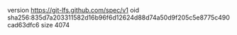version https://git-lfs.github.com/spec/v1
oid sha256:835d7a203311582d16b96f6d12624d88d74a50d9f205c5e8775c490cad63dfc6
size 4074
